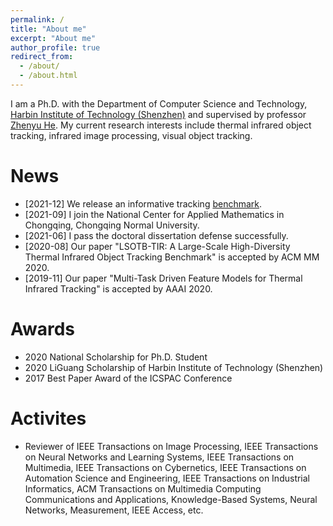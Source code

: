 ```yaml
---
permalink: /
title: "About me"
excerpt: "About me"
author_profile: true
redirect_from: 
  - /about/
  - /about.html
---
```


I am a Ph.D. with the Department of Computer Science and Technology, [Harbin Institute of Technology (Shenzhen)](http://www.hitsz.edu.cn/index.html) and supervised by professor [Zhenyu He](http://www.hezhenyu.cn). My current research interests include thermal infrared object tracking, infrared image processing, visual object tracking.

News
=====
* [2021-12] We release an informative tracking [benchmark](https://github.com/XinLi-zn/Informative-tracking-benchmark).
* [2021-09] I join the National Center for Applied Mathematics in Chongqing, Chongqing Normal University.
* [2021-06] I pass the doctoral dissertation defense successfully.
* [2020-08] Our paper "LSOTB-TIR: A Large-Scale High-Diversity Thermal Infrared Object Tracking Benchmark" is accepted by ACM MM 2020.
* [2019-11] Our paper "Multi-Task Driven Feature Models for Thermal Infrared Tracking" is accepted by AAAI 2020.

Awards
======
* 2020 National Scholarship for Ph.D. Student
* 2020 LiGuang Scholarship of Harbin Institute of Technology (Shenzhen)
* 2017 Best Paper Award of the ICSPAC Conference

Activites
=====
* Reviewer of IEEE Transactions on Image Processing, IEEE Transactions on Neural Networks and Learning Systems, IEEE Transactions on Multimedia, IEEE Transactions on Cybernetics, IEEE Transactions on Automation Science and Engineering, IEEE Transactions on Industrial Informatics, ACM Transactions on Multimedia Computing Communications and Applications, Knowledge-Based Systems, Neural Networks, Measurement, IEEE Access, etc.
